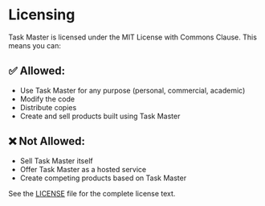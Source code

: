 # Licensing

Task Master is licensed under the MIT License with Commons Clause. This means you can:

## ✅ Allowed:

- Use Task Master for any purpose (personal, commercial, academic)
- Modify the code
- Distribute copies
- Create and sell products built using Task Master

## ❌ Not Allowed:

- Sell Task Master itself
- Offer Task Master as a hosted service
- Create competing products based on Task Master

See the [LICENSE](https://github.com/eyaltoledano/claude-task-master/blob/main/LICENSE) file for the complete license text.
